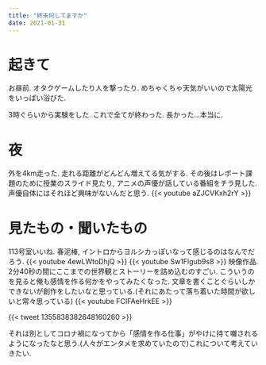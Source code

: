 ```yaml
---
title: "終末何してますか"
date: 2021-01-31
---
```


# 起きて
お昼前. オタクゲームしたり人を撃ったり. めちゃくちゃ天気がいいので太陽光をいっぱい浴びた.

3時ぐらいから実験をした. これで全てが終わった. 長かった...本当に.

# 夜
外を4km走った. 走れる距離がどんどん増えてる気がする. その後はレポート課題のために授業のスライド見たり, アニメの声優が話している番組をチラ見した. 声優自体にはそれほど興味がないんだと思う.
{{< youtube aZJCVKxh2rY >}}
# 見たもの・聞いたもの
113号室いいね. 春泥棒, イントロからヨルシカっぽいなって感じるのはなんでだろう.
{{< youtube 4ewLWtoDhjQ >}}
{{< youtube Sw1Flgub9s8 >}}
映像作品. 2分40秒の間にここまでの世界観とストーリーを詰め込むのすごい. こういうのを見ると俺も感情を作る何かをやってみたくなった. 文章を書くことぐらいしかできないが創作をしたいなと思っている.(それにあたって落ち着いた時間が欲しいと常々思っている)
{{< youtube FCIFAeHrkEE >}}

{{< tweet 1355838382648160260 >}}

それは別としてコロナ禍になってから「感情を作る仕事」がやけに持て囃されるようになったなと思う.(人々がエンタメを求めていたので)これについて考えていきたい.